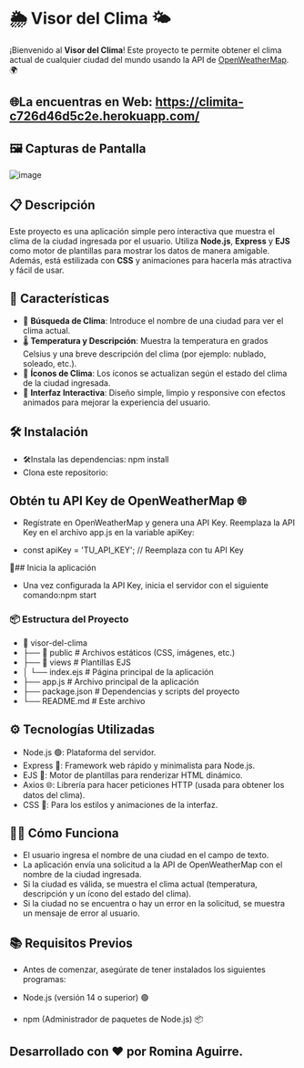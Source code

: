 # 🌦️ Visor del Clima 🌤️

¡Bienvenido al **Visor del Clima**! Este proyecto te permite obtener el clima actual de cualquier ciudad del mundo usando la API de [OpenWeatherMap](https://openweathermap.org/). 🌍

## 🌐La encuentras en Web: https://climita-c726d46d5c2e.herokuapp.com/

## 🖼️ Capturas de Pantalla
![image](https://github.com/user-attachments/assets/5e8b8a0e-9807-4950-a027-462e2d380c55)


## 📋 Descripción

Este proyecto es una aplicación simple pero interactiva que muestra el clima de la ciudad ingresada por el usuario. Utiliza **Node.js**, **Express** y **EJS** como motor de plantillas para mostrar los datos de manera amigable. Además, está estilizada con **CSS** y animaciones para hacerla más atractiva y fácil de usar.

## 🚀 Características

- 🔎 **Búsqueda de Clima**: Introduce el nombre de una ciudad para ver el clima actual.
- 🌡️ **Temperatura y Descripción**: Muestra la temperatura en grados Celsius y una breve descripción del clima (por ejemplo: nublado, soleado, etc.).
- 🌈 **Íconos de Clima**: Los íconos se actualizan según el estado del clima de la ciudad ingresada.
- 📱 **Interfaz Interactiva**: Diseño simple, limpio y responsive con efectos animados para mejorar la experiencia del usuario.

## 🛠️ Instalación
- 🛠️Instala las dependencias: npm install
- Clona este repositorio: 


## Obtén tu API Key de OpenWeatherMap 🌐
- Regístrate en OpenWeatherMap y genera una API Key. Reemplaza la API Key en el archivo app.js en la variable apiKey:

- const apiKey = 'TU_API_KEY'; // Reemplaza con tu API Key

🌟## Inicia la aplicación
- Una vez configurada la API Key, inicia el servidor con el siguiente comando:npm start

### 📦 Estructura del Proyecto
- 📂 visor-del-clima
- ├── 📂 public          # Archivos estáticos (CSS, imágenes, etc.)
- ├── 📂 views           # Plantillas EJS
- │   └── index.ejs      # Página principal de la aplicación
- ├── app.js             # Archivo principal de la aplicación
- ├── package.json       # Dependencias y scripts del proyecto
- └── README.md          # Este archivo

## ⚙️ Tecnologías Utilizadas
- Node.js 🟢: Plataforma del servidor.
- Express 🚀: Framework web rápido y minimalista para Node.js.
- EJS 📄: Motor de plantillas para renderizar HTML dinámico.
- Axios 🌐: Librería para hacer peticiones HTTP (usada para obtener los datos del clima).
- CSS 🎨: Para los estilos y animaciones de la interfaz.


## 👩‍💻 Cómo Funciona
- El usuario ingresa el nombre de una ciudad en el campo de texto.
- La aplicación envía una solicitud a la API de OpenWeatherMap con el nombre de la ciudad ingresada.
- Si la ciudad es válida, se muestra el clima actual (temperatura, descripción y un ícono del estado del clima).
- Si la ciudad no se encuentra o hay un error en la solicitud, se muestra un mensaje de error al usuario.

## 📚 Requisitos Previos
- Antes de comenzar, asegúrate de tener instalados los siguientes programas:

- Node.js (versión 14 o superior) 🟢
- npm (Administrador de paquetes de Node.js) 📦


## Desarrollado con ❤️ por Romina Aguirre.
